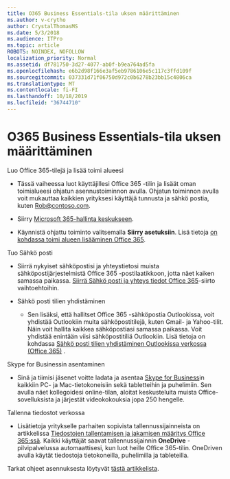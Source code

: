 ```yaml
---
title: O365 Business Essentials-tila uksen määrittäminen
ms.author: v-crytho
author: CrystalThomasMS
ms.date: 5/3/2018
ms.audience: ITPro
ms.topic: article
ROBOTS: NOINDEX, NOFOLLOW
localization_priority: Normal
ms.assetid: df781750-3d27-4077-ab0f-b9ea764ad5fa
ms.openlocfilehash: e6b2d98f166e3af5eb9786106e5c117c3ffd109f
ms.sourcegitcommit: 037331d71f06750d972c0b6278b23bb15c4806ca
ms.translationtype: MT
ms.contentlocale: fi-FI
ms.lasthandoff: 10/18/2019
ms.locfileid: "36744710"
---
```

# <a name="setting-up-your-o365-business-essentials-subscription"></a>O365 Business Essentials-tila uksen määrittäminen

Luo Office 365-tilejä ja lisää toimi alueesi
  
- Tässä vaiheessa luot käyttäjillesi Office 365 -tilin ja lisäät oman toimialueesi ohjatun asennustoiminnon avulla. Ohjatun toiminnon avulla voit mukauttaa kaikkien yrityksesi käyttäjä tunnusta ja sähkö postia, kuten [Rob@contoso.com](mailto:rob@contoso.com).
    
- Siirry [Microsoft 365-hallinta keskukseen](https://login.partner.microsoftonline.cn/).
    
- Käynnistä ohjattu toiminto valitsemalla **Siirry asetuksiin**. Lisä tietoja [on kohdassa toimi alueen lisääminen Office 365](https://docs.microsoft.com/office365/admin/setup/add-domain).
    
Tuo Sähkö posti
  
- Siirrä nykyiset sähköpostisi ja yhteystietosi muista sähköpostijärjestelmistä Office 365 -postilaatikkoon, jotta näet kaiken samassa paikassa. [Siirrä Sähkö posti ja yhteys tiedot Office 365](https://docs.microsoft.com/office365/admin/setup/migrate-email-and-contacts-admin)-siirto vaihtoehtoihin.
    
- Sähkö posti tilien yhdistäminen
    
  - Sen lisäksi, että hallitset Office 365 -sähköpostia Outlookissa, voit yhdistää Outlookiin muita sähköpostitilejä, kuten Gmail- ja Yahoo-tilit. Näin voit hallita kaikkea sähköpostiasi samassa paikassa. Voit yhdistää enintään viisi sähköpostitiliä Outlookiin. Lisä tietoja on kohdassa [Sähkö posti tilien yhdistäminen Outlookissa verkossa (Office 365)](https://support.office.com/Article/Connect-email-accounts-in-Outlook-on-the-web-Office-365-d7012ff0-924f-4f78-8aca-c3912d886c4d) . 
    
Skype for Businessin asentaminen
  
- Sinä ja tiimisi jäsenet voitte ladata ja asentaa [Skype for Business](https://support.office.com/Article/download-and-install-Skype-for-Business-8a0d4da8-9d58-44f9-9759-5c8f340cb3fb)in kaikkiin PC- ja Mac-tietokoneisiin sekä tabletteihin ja puhelimiin. Sen avulla näet kollegoidesi online-tilan, aloitat keskusteluita muista Office-sovelluksista ja järjestät videokokouksia jopa 250 hengelle. 
    
Tallenna tiedostot verkossa
  
- Lisätietoja yritykselle parhaiten sopivista tallennussijainneista on artikkelissa [Tiedostojen tallentamisen ja jakamisen määritys Office 365:ssä](https://support.office.com/article/c7c20284-bc94-47f4-9728-d28e9daf0790.aspx). Kaikki käyttäjät saavat tallennussijainnin **OneDrive** -pilvipalvelussa automaattisesi, kun luot heille Office 365-tilin. OneDriven avulla käytät tiedostoja tietokoneilla, puhelimilla ja tableteilla. 
    
Tarkat ohjeet asennuksesta löytyvät [tästä artikkelista](https://docs.microsoft.com/office365/admin/setup/setup).
  

